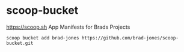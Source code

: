 # scoop-bucket

https://scoop.sh App Manifests for Brads Projects

```
scoop bucket add brad-jones https://github.com/brad-jones/scoop-bucket.git
```